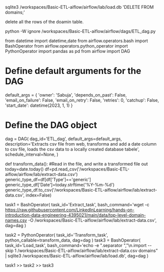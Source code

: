 sqlite3 /workspaces/Basic-ETL-aiflow/airflow/lab/load.db 'DELETE FROM domains;'

delete all the rows of the doamin table.

python -W ignore /workspaces/Basic-ETL-aiflow/airflow/dags/ETL_dag.py







from datetime import datetime,date
from airflow.operators.bash import BashOperator
from airflow.operators.python_operator import PythonOperator
import pandas as pd
from airflow import DAG 


# Define default arguments for the DAG
default_args = {
    'owner': 'Sabuja',
    'depends_on_past': False,
    'email_on_failure': False,
    'email_on_retry': False,
    'retries': 0,
    'catchup': False,
    'start_date': datetime(2023, 1, 1)
}
# Define the DAG object
dag = DAG(
    dag_id='ETL_dag', 
    default_args=default_args,
    description='Extracts csv file from web, transforma and add a date column to csv file, loads the csv data to a locally created database tabele',
    schedule_interval=None,
)

def transform_data():
    #Read in the file, and write a transformed file out
    today=date.today()
    df=pd.read_csv('/workspaces/Basic-ETL-aiflow/airflow/lab/extract-data.csv')
    generic_type_df=df[df['Type']=='generic']
    generic_type_df['Date']=today.strftime('%Y-%m-%d')
    generic_type_df.to_csv('/workspaces/Basic-ETL-aiflow/airflow/lab/extract-data.csv', index=False)

task1 = BashOperator(
        task_id='Extract_task', 
        bash_command='wget -c https://raw.githubusercontent.com/LinkedInLearning/hands-on-introduction-data-engineering-4395021/main/data/top-level-domain-names.csv -O /workspaces/Basic-ETL-aiflow/airflow/lab/extract-data.csv',
        dag=dag
    )

task2 = PythonOperator(
        task_id='Transform_task', 
        python_callable=transform_data,
        dag=dag
    )
task3 = BashOperator(
        task_id='Load_task', 
        bash_command='echo -e ".separator ","\n.import --skip 1 /workspaces/Basic-ETL-aiflow/airflow/lab/extract-data.csv domains" | sqlite3 /workspaces/Basic-ETL-aiflow/airflow/lab/load.db',
        dag=dag
    )

task1 >> task2 >> task3